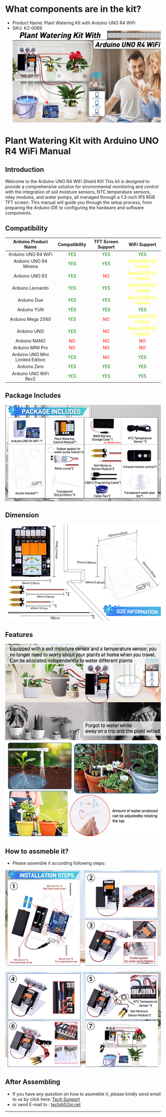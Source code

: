 # What components are in the kit?
* Product Name: Plant Watering Kit with Arduino UNO R4 WiFi 
* SKU: KZ-0069
![kz-0069_main](./imgs/kz-0069-main.jpg)

# Plant Watering Kit with Arduino UNO R4 WiFi Manual

##  Introduction

Welcome to the Arduino UNO R4 WiFi Shield Kit! This kit is designed to provide a comprehensive solution for environmental monitoring and control with the integration of soil moisture sensors, NTC temperature sensors, relay modules, and water pumps, all managed through a 1.3-inch IPS RGB TFT screen. This manual will guide you through the setup process, from preparing the Arduino IDE to configuring the hardware and software components.

## Compatibility
|Arduino Product Name|Compatibility|TFT Screen Support |WiFi Support|
|:---:|:---:|:---:|:---:|
|Arduino UNO R4 WiFi |<font color=green>YES</font> | <font color=green>YES</font>|<font color=green> YES </font>| 
|Arduino UNO R4 Minima |<font color=green>YES</font> | <font color=green>YES</font>|<font color=yellow> Need ESP01S module </font>| 
|Arduino UNO R3 |<font color=green>YES</font> | <font color=red>NO</font>|<font color=yellow> Need ESP01S module </font>| 
|Arduino Leonardo |<font color=green>YES</font> | <font color=green>YES</font>|<font color=yellow> Need ESP01S module </font>| 
|Arduino Due|<font color=green>YES</font> | <font color=green>YES</font>|<font color=yellow> Need ESP01S module </font>| 
|Arduino YUN|<font color=green>YES</font> | <font color=green>YES</font>|<font color=green> YES</font>| 
|Arduino Mega 2560|<font color=green>YES</font> | <font color=red>NO</font>|<font color=Yellow>Need  ESP01S module</font>| 
|Arduino UNO|<font color=green>YES</font> | <font color=red>NO</font>|<font color=Yellow>Need  ESP01S module</font>| 
|Arduino NANO|<font color=red>NO</font> | <font color=red>NO</font>|<font color=red>NO</font>| 
|Arduino MINI Pro|<font color=red>NO</font> | <font color=red>NO</font>|<font color=red>NO</font>| 
|Arduino UNO Mini Limited Edition|<font color=green>YES</font> | <font color=red>NO</font>|<font color=green>YES</font>| 
|Arduino Zero|<font color=green>YES</font> | <font color=green>YES</font>|<font color=green> YES</font>| 
|Arduino UNO WiFi Rev2|<font color=green>YES</font> | <font color=green>YES</font>|<font color=green> YES</font>| 

## Package Includes

![Package Includes](./imgs/970x600-packagelist.jpg)

## Dimension 

![Dimension](./imgs/970x600-5.jpg)

## Features

![Features1](./imgs/970x600-2.jpg)
![Features2](./imgs/970x600-6.jpg)

## How to assmeble it?

* Please assemble it according following steps:

![assemble1](./imgs/970x600-3.jpg)

![assemble2](./imgs/970x600-4.jpg)

## After Assembling
* If you have any question on how to assmeble it, please kindly send email to
us by click here: [Tech Support](mailto:tech@52pi.net) 
* or send E-mail to : tech@52pi.net
----
